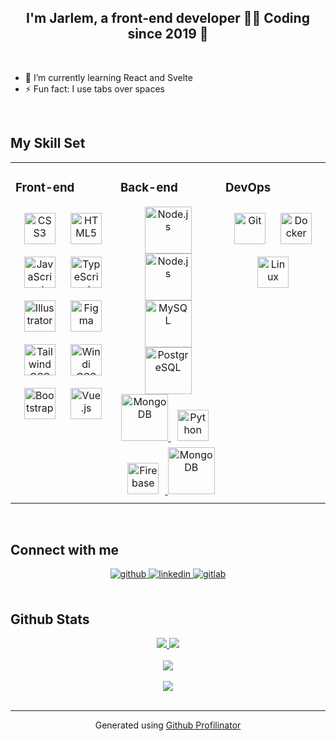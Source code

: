 ## <div align="center">I'm Jarlem, a front-end developer 👨‍💻 Coding since 2019 🚀</div>

<br/>

- 🌱 I’m currently learning React and Svelte
- ⚡ Fun fact: I use tabs over spaces

<br/>


## My Skill Set
<table>
<tr>

<td valign="top" width="33%">

### Front-end
<div align="center">
<a href="https://www.w3schools.com/css/" target="_blank"><img style="margin: 10px" src="https://profilinator.rishav.dev/skills-assets/css3-original-wordmark.svg" alt="CSS3" height="50" /></a>
<a href="https://en.wikipedia.org/wiki/HTML5" target="_blank"><img style="margin: 10px" src="https://profilinator.rishav.dev/skills-assets/html5-original-wordmark.svg" alt="HTML5" height="50" /></a>
<a href="https://www.javascript.com/" target="_blank"><img style="margin: 10px" src="https://profilinator.rishav.dev/skills-assets/javascript-original.svg" alt="JavaScript" height="50" /></a>
<a href="https://www.typescriptlang.org/" target="_blank"><img style="margin: 10px" src="https://profilinator.rishav.dev/skills-assets/typescript-original.svg" alt="TypeScript" height="50" /></a>
<a href="https://www.adobe.com/in/products/illustrator.html" target="_blank"><img style="margin: 10px" src="https://profilinator.rishav.dev/skills-assets/adobe_illustrator-icon.svg" alt="Illustrator" height="50" /></a>
<a href="https://www.figma.com/" target="_blank"><img style="margin: 10px" src="https://profilinator.rishav.dev/skills-assets/figma-icon.svg" alt="Figma" height="50" /></a>
<a href="https://www.tailwindcss.com/" target="_blank"><img style="margin: 10px" src="https://profilinator.rishav.dev/skills-assets/tailwindcss.svg" alt="Tailwind CSS" height="50" /></a>
<a href="https://www.windicss.org/" target="_blank"><img style="margin: 10px" src="https://profilinator.rishav.dev/skills-assets/windicss.svg" alt="Windi CSS" height="50" /></a>
<a href="https://getbootstrap.com/docs/3.4/javascript/" target="_blank"><img style="margin: 10px" src="https://profilinator.rishav.dev/skills-assets/bootstrap-plain.svg" alt="Bootstrap" height="50" /></a>
<a href="https://vuejs.org/" target="_blank"><img style="margin: 10px" src="https://profilinator.rishav.dev/skills-assets/vuejs-original-wordmark.svg" alt="Vue.js" height="50" /></a>
</div>

</td>

<td valign="top" width="33%">

### Back-end
<div align="center">
<a href="https://expressjs.com/" target="_blank">
	<img height="75px" width="75px" title="Node.js" src="https://cdn.jsdelivr.net/gh/devicons/devicon/icons/express/express-original.svg">
</a>
<a href="https://nodejs.org/en/" target="_blank">
	<img height="75px" width="75px" title="Node.js" src="https://cdn.jsdelivr.net/gh/devicons/devicon/icons/nodejs/nodejs-original.svg">
</a>
<a href="https://mysql.com/" target="_blank">
	<img height="75px" width="75px" title="MySQL" src="https://cdn.jsdelivr.net/gh/devicons/devicon/icons/mysql/mysql-original.svg">
</a>
<a href="https://postgresql.org/" target="_blank">
	<img height="75px" width="75px" title="PostgreSQL" src="https://cdn.jsdelivr.net/gh/devicons/devicon/icons/postgresql/postgresql-original.svg">
</a>
<a href="https://www.mongodb.com/" target="_blank">
	<img height="75px" width="75px" title="MongoDB" src="https://cdn.jsdelivr.net/gh/devicons/devicon/icons/mongodb/mongodb-original.svg">
</a>
<a href="https://www.python.org/" target="_blank">
	<img style="margin: 10px" src="https://profilinator.rishav.dev/skills-assets/python-original.svg" alt="Python" height="50" />
</a>
<a href="https://firebase.google.com/" target="_blank">
	<img style="margin: 10px" src="https://profilinator.rishav.dev/skills-assets/firebase.png" alt="Firebase" height="50" />
</a>
<a href="https://www.sqlite.org/index.html"><img height="75px" width="75px" title="MongoDB" src="https://cdn.jsdelivr.net/gh/devicons/devicon/icons/sqlite/sqlite-original.svg"></a>
</div>

</td>

<td valign="top" width="33%">

### DevOps
<div align="center">
<a href="https://github.com/" target="_blank"><img style="margin: 10px" src="https://profilinator.rishav.dev/skills-assets/git-scm-icon.svg" alt="Git" height="50" /></a>
<a href="https://www.docker.com/" target="_blank"><img style="margin: 10px" src="https://profilinator.rishav.dev/skills-assets/docker-original-wordmark.svg" alt="Docker" height="50" /></a>
<a href="https://www.linux.org/" target="_blank"><img style="margin: 10px" src="https://profilinator.rishav.dev/skills-assets/linux-original.svg" alt="Linux" height="50" /></a>
</div>

</td>

</tr>
</table>

<br/>

## Connect with me

<div align="center">
<a href="https://github.com/lemredd" target="_blank">
<img src=https://img.shields.io/badge/github-%2324292e.svg?&style=for-the-badge&logo=github&logoColor=white alt=github style="margin-bottom: 5px;" />
</a>
<a href="https://linkedin.com/in/lemredd" target="_blank">
<img src=https://img.shields.io/badge/linkedin-%231E77B5.svg?&style=for-the-badge&logo=linkedin&logoColor=white alt=linkedin style="margin-bottom: 5px;" />
</a>
<a href="https://gitlab.com/lemredd" target="_blank">
<img src=https://img.shields.io/badge/gitlab-330F63.svg?&style=for-the-badge&logo=gitlab&logoColor=white alt=gitlab style="margin-bottom: 5px;" />
</a>
</div>

<br/>

## Github Stats
<div align="center">
	<a href="https://git.io/streak-stats">
		<img src="https://streak-stats.demolab.com/?user=lemredd&theme=highcontrast&hide_border=true&hide-border=true" />
	</a>
	<a href="https://github.com/anuraghazra/github-readme-stats">
		<img src="https://github-readme-stats.vercel.app/api?username=lemredd&show_icons=true&count_private=true&hide_border=true&theme=vision-friendly-dark" />
	</a>
	<!-- Top Languages Card will be temporarily disabled. It seems that it does not recognize private repositories as well. -->
	<!-- <a href="https://github.com/anuraghazra/github-readme-stats">
		<img src="https://github-readme-stats.vercel.app/api/top-langs/?username=lemredd&hide_border=true&theme=vision-friendly-dark" />
	</a> -->

<br/>
<br/>

<img src="https://komarev.com/ghpvc/?username=lemredd&&style=flat-square" align="center" />
</div>


<br/>

<div align="center">
			<a href="https://paypal.me/lemredd" target="_blank" style="display: inline-block;">
				<img
					src="https://img.shields.io/badge/Donate-PayPal-blue.svg?style=flat-square&logo=paypal"
					align="center"
				/>
			</a></div>
<br />

----
<div align="center">Generated using <a href="https://profilinator.rishav.dev/" target="_blank">Github Profilinator</a></div>